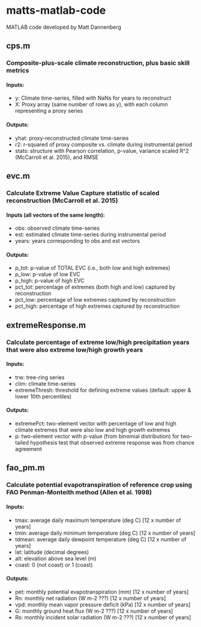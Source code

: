 # matts-matlab-code
MATLAB code developed by Matt Dannenberg

## cps.m
### Composite-plus-scale climate reconstruction, plus basic skill metrics
#### Inputs:
  * y: Climate time-series, filled with NaNs for years to reconstruct
  * X: Proxy array (same number of rows as y), with each column representing a proxy series
#### Outputs:
  * yhat: proxy-reconstructed climate time-series
  * r2: r-squared of proxy composite vs. climate during instrumental period
  * stats: structure with Pearson correlation, p-value, variance scaled R^2 (McCarroll et al. 2015), and RMSE

## evc.m
### Calculate Extreme Value Capture statistic of scaled reconstruction (McCarroll et al. 2015)
#### Inputs (all vectors of the same length):
  * obs: observed climate time-series
  * est: estimated climate time-series during instrumental period
  * years: years corresponding to obs and est vectors
#### Outputs:
  * p_tot: p-value of TOTAL EVC (i.e., both low and high extremes)
  * p_low: p-value of low EVC
  * p_high: p-value of high EVC
  * pct_tot: percentage of extremes (both high and low) captured by reconstruction
  * pct_low: percentage of low extremes captured by reconstruction
  * pct_high: percentage of high extremes captured by reconstruction

## extremeResponse.m
### Calculate percentage of extreme low/high precipitation years that were also extreme low/high growth years
#### Inputs:
  * trw: tree-ring series
  * clim: climate time-series
  * extremeThresh: threshold for defining extreme values (default: upper & lower 10th percentiles)
#### Outputs:
  * extremePct: two-element vector with percentage of low and high climate extremes that were also low and high growth extremes
  * p: two-element vector with p-value (from binomial distribution) for two-tailed hypothesis test that observed extreme response was from chance agreement

## fao_pm.m
### Calculate potential evapotranspiration of reference crop using FAO Penman-Monteith method (Allen et al. 1998)
#### Inputs:
  * tmax: average daily maximum temperature (deg C) [12 x number of years]
  * tmin: average daily minimum temperature (deg C) [12 x number of years]
  * tdmean: average daily dewpoint temperature (deg C) [12 x number of years]
  * lat: latitude (decimal degrees)
  * alt: elevation above sea level (m)
  * coast: 0 (not coast) or 1 (coast)
#### Outputs:
  * pet: monthly potential evapotranspiration (mm) [12 x number of years]
  * Rn: monthly net radiation (W m-2 ???) [12 x number of years]
  * vpd: monthly mean vapor pressure deficit (kPa) [12 x number of years]
  * G: monthly ground heat flux (W m-2 ???) [12 x number of years]
  * Rs: monthly incident solar radiation (W m-2 ???) [12 x number of years]
